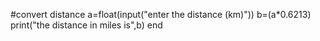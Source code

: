 #convert distance
a=float(input("enter the distance (km)"))
b=(a*0.6213)
print("the distance in miles is",b)
end
